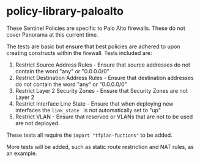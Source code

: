# policy-library-paloalto

These Sentinel Policies are specific to Palo Alto firewalls. These do not cover Panorama at this current time.

The tests are basic but ensure that best policies are adhered to upon creating constructs within the firewall. Tests included are:

1. Restrict Source Address Rules - Ensure that source addresses do not contain the word "any" or "0.0.0.0/0"
2. Restrict Destination Address Rules - Ensure that destination addresses do not contain the word "any" or "0.0.0.0/0"
3. Restrict Layer 2 Security Zones - Ensure that Security Zones are not Layer 2
4. Restrict Interface Line State - Ensure that when deploying new interfaces the `link_state ` is not automatically set to "up"
5. Restrict VLAN - Ensure that reserved or VLANs that are not to be used are not deployed.

These tests all require the `import "tfplan-fuctions"` to be added.

More tests will be added, such as static route restriction and NAT rules, as an example.

